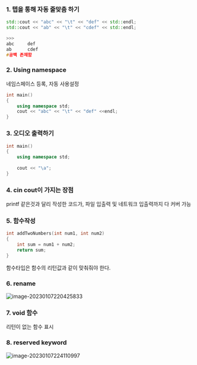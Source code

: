 ### 1. 텝을 통해 자동 줄맞춤 하기 

```cpp
std::cout << "abc" << "\t" << "def" << std::endl;
std::cout << "ab" << "\t" << "cdef" << std::endl;

>>>
abc     def
ab      cdef
#공백 존재함
```



### 2. Using namespace

네임스페이스 등록, 자동 사용설정

```cpp
int main() 
{
	using namespace std;
    cout << "abc" << "\t" << "def" <<endl;
}
```



### 3. 오디오 출력하기

```cpp
int main()
{
	using namespace std;
    
    cout << "\a";
}
```



### 4. cin cout이 가지는 장점

printf 같은것과 달리 작성한 코드가, 파일 입출력 및 네트워크 입출력까지 다 커버 가능



### 5. 함수작성

```cpp
int addTwoNumbers(int num1, int num2)
{
	int sum = num1 + num2;
	return sum;
}
```

함수타입은 함수의 리턴값과 같이 맞춰줘야 한다.



### 6. rename 

![image-20230107220425833](https://user-images.githubusercontent.com/89068148/211153817-f57a5a31-ef1b-435f-911e-fadb74b0389b.png)



### 7. void 함수

리턴이 없는 함수 표시





### 8. reserved keyword

![image-20230107224110997](https://user-images.githubusercontent.com/89068148/211153819-07eca6b6-0143-40fc-8cbc-16e2c0e8e8fd.png)